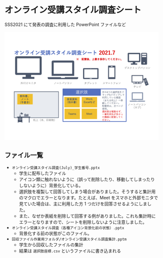 # オンライン受講スタイル調査シート
SSS2021 にて発表の調査に利用した PowerPoint ファイルなど

![スクリーンショット](./スクリーンショット.png)


## ファイル一覧

* `オンライン受講スタイル調査(July)_学生番号.pptx`
  * 学生に配布したファイル
  * アイコン類に触れないように（誤って削除したり、移動してしまったりしないように）背景化している。
  * 選択肢を複製して回答してしまう場合がありました。そうすると集計用のマクロでエラーとなります。たとえば、Meet をスマホと外部モニタで見ていた場合は、主に利用した方 1 つだけを回答させるようにしました。
  * また、なぜか表紙を削除して回答する例がありました。これも集計時にエラーとなりますので、シートを削除しないように注意しました。
* `オンライン受講スタイル調査（各種アイコン背景化前の状態）.pptx`
  * 背景化する前の状態がこのファイル。
* `回収ファイル作業用フォルダ/オンライン受講スタイル調査集計.pptm`
  * 学生から回収したファイルの集計
  * 結果は `選択肢座標.csv` というファイルに書き込まれる
